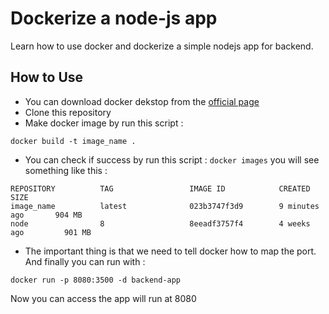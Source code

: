 # Dockerize a node-js app

Learn how to use docker and dockerize a simple nodejs app for backend.

## How to Use

- You can download docker dekstop from the [official page](https://docs.docker.com/install/)
- Clone this repository
- Make docker image by run this script :

```
docker build -t image_name .
```

- You can check if success by run this script : `docker images` you will see something like this :

```
REPOSITORY          TAG                 IMAGE ID            CREATED             SIZE
image_name          latest              023b3747f3d9        9 minutes ago       904 MB
node                8                   8eeadf3757f4        4 weeks ago         901 MB
```

- The important thing is that we need to tell docker how to map the port. And finally you can run with :

```
docker run -p 8080:3500 -d backend-app
```

Now you can access the app will run at 8080
